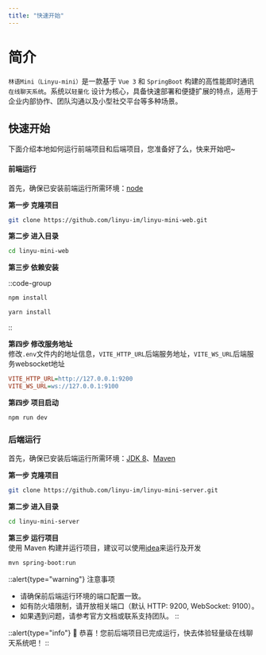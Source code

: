 ```yaml
---
title: "快速开始"
---
```


# 简介

`林语Mini（Linyu-mini）`是一款基于 `Vue 3` 和 `SpringBoot` 构建的高性能即时通讯`在线聊天系统`。系统以`轻量化`
设计为核心，具备快速部署和便捷扩展的特点，适用于企业内部协作、团队沟通以及小型社交平台等多种场景。

## 快速开始

下面介绍本地如何运行前端项目和后端项目，您准备好了么，快来开始吧~

#### 前端运行

首先，确保已安装前端运行所需环境：[node](https://nodejs.org/zh-cn)

<b>第一步 克隆项目</b>

```bash
git clone https://github.com/linyu-im/linyu-mini-web.git
```

<b>第二步 进入目录</b>

```bash
cd linyu-mini-web
```

<b>第三步 依赖安装</b>

::code-group

```bash [NPM]
npm install
```

```bash [Yarn]
yarn install
```

::

<b>第四步 修改服务地址</b>  
修改`.env`文件内的地址信息，`VITE_HTTP_URL`后端服务地址，`VITE_WS_URL`后端服务websocket地址

```ini [.env]
VITE_HTTP_URL=http://127.0.0.1:9200
VITE_WS_URL=ws://127.0.0.1:9100
```

<b>第四步 项目启动</b>

```bash
npm run dev
```

### 后端运行

首先，确保已安装后端运行所需环境：[JDK 8](https://www.oracle.com/java/technologies/downloads/#java8-windows)、[Maven](https://maven.apache.org/download.cgi)

<b>第一步 克隆项目</b>

```bash
git clone https://github.com/linyu-im/linyu-mini-server.git
```

<b>第二步 进入目录</b>

```bash
cd linyu-mini-server
```

<b>第三步 运行项目</b>  
使用 Maven 构建并运行项目，建议可以使用[idea](https://www.jetbrains.com/idea/)来运行及开发

```bash
mvn spring-boot:run
```

::alert{type="warning"}
注意事项
- 请确保前后端运行环境的端口配置一致。
- 如有防火墙限制，请开放相关端口（默认 HTTP: 9200, WebSocket: 9100）。
- 如果遇到问题，请参考官方文档或联系支持团队。
::

::alert{type="info"}
🎉 恭喜！您前后端项目已完成运行，快去体验轻量级在线聊天系统吧！
::